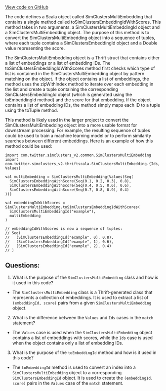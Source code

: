 [View code on GitHub](https://github.com/misbahsy/the-algorithm/src/scala/com/twitter/simclusters_v2/common/SimClustersMultiEmbedding.scala)

The code defines a Scala object called SimClustersMultiEmbedding that contains a single method called toSimClustersEmbeddingIdWithScores. This method takes in two arguments: a SimClustersMultiEmbeddingId object and a SimClustersMultiEmbedding object. The purpose of this method is to convert the SimClustersMultiEmbedding object into a sequence of tuples, where each tuple contains a SimClustersEmbeddingId object and a Double value representing the score.

The SimClustersMultiEmbedding object is a Thrift struct that contains either a list of embeddings or a list of embedding IDs. The toSimClustersEmbeddingIdWithScores method first checks which type of list is contained in the SimClustersMultiEmbedding object by pattern matching on the object. If the object contains a list of embeddings, the method uses the zipWithIndex method to iterate over each embedding in the list and create a tuple containing the corresponding SimClustersEmbeddingId object (which is generated using the toEmbeddingId method) and the score for that embedding. If the object contains a list of embedding IDs, the method simply maps each ID to a tuple using the toTuple method.

This method is likely used in the larger project to convert the SimClustersMultiEmbedding object into a more usable format for downstream processing. For example, the resulting sequence of tuples could be used to train a machine learning model or to perform similarity searches between different embeddings. Here is an example of how this method could be used:

```
import com.twitter.simclusters_v2.common.SimClustersMultiEmbedding
import com.twitter.simclusters_v2.thriftscala.SimClustersMultiEmbedding.{Ids, Values}

val multiEmbedding = SimClustersMultiEmbedding(Values(Seq(
  SimClustersEmbeddingWithScore(Seq(0.1, 0.2, 0.3), 0.8),
  SimClustersEmbeddingWithScore(Seq(0.4, 0.5, 0.6), 0.6),
  SimClustersEmbeddingWithScore(Seq(0.7, 0.8, 0.9), 0.4)
)))

val embeddingIdWithScores = SimClustersMultiEmbedding.toSimClustersEmbeddingIdWithScores(
  SimClustersMultiEmbeddingId("example"),
  multiEmbedding
)

// embeddingIdWithScores is now a sequence of tuples:
// Seq(
//   (SimClustersEmbeddingId("example", 0), 0.8),
//   (SimClustersEmbeddingId("example", 1), 0.6),
//   (SimClustersEmbeddingId("example", 2), 0.4)
// )
```
## Questions: 
 1. What is the purpose of the `SimClustersMultiEmbedding` class and how is it used in this code?
- The `SimClustersMultiEmbedding` class is a Thrift-generated class that represents a collection of embeddings. It is used to extract a list of `(embeddingId, score)` pairs from a given `SimClustersMultiEmbedding` object.

2. What is the difference between the `Values` and `Ids` cases in the `match` statement?
- The `Values` case is used when the `SimClustersMultiEmbedding` object contains a list of embeddings with scores, while the `Ids` case is used when the object contains only a list of embedding IDs.

3. What is the purpose of the `toEmbeddingId` method and how is it used in this code?
- The `toEmbeddingId` method is used to convert an index into a `SimClustersMultiEmbedding` object to a corresponding `SimClustersEmbeddingId` object. It is used to create the `(embeddingId, score)` pairs in the `Values` case of the `match` statement.